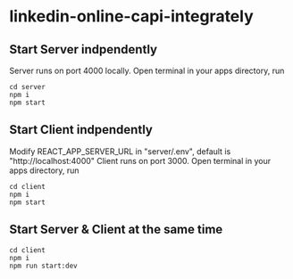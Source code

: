 # linkedin-online-capi-integrately

## Start Server indpendently

Server runs on port 4000 locally. Open terminal in your apps directory, run

```
cd server
npm i
npm start
```

## Start Client indpendently

Modify REACT_APP_SERVER_URL in "server/.env", default is "http://localhost:4000"
Client runs on port 3000.
Open terminal in your apps directory, run

```
cd client
npm i
npm start
```

## Start Server & Client at the same time

```
cd client
npm i
npm run start:dev
```

